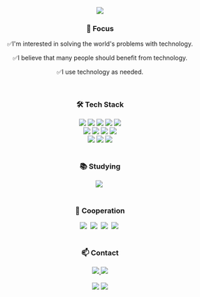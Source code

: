 <p align='center'>
    <img src="https://capsule-render.vercel.app/api?type=waving&color=auto&height=300&section=header&text=Tech%20as%20a%20tool&fontSize=90&animation=fadeIn&fontAlignY=38"/>
</p>

<h3 align="center">🎯 Focus</h3>
<div align='center'>
  <p>✅I'm interested in solving the world's problems with technology.</p>
  <p>✅I believe that many people should benefit from technology.</p>
  <p>✅I use technology as needed.</p>
</div>
<br/>

<h3 align="center">🛠️ Tech Stack</h3>
<div align="center">
  <img src="https://img.shields.io/badge/java-%23ED8B00.svg?style=for-the-badge&logo=openjdk&logoColor=white"/>
  <img src="https://img.shields.io/badge/springboot-6DB33F?style=for-the-badge&logo=springboot&logoColor=white"/>
  <img src="https://img.shields.io/badge/JPA-%2334E27A?style=for-the-badge&logo=JPA&logoColor=white"/>
  <img src="https://img.shields.io/badge/spring%20batch-%236DB33F?style=for-the-badge&logo=springbatch&logoColor=white"/>
  <img src="https://img.shields.io/badge/spring%20cloud-%236DB33F?style=for-the-badge&logo=springcloud&logoColor=white"/>
  <br/>
  <img src="https://img.shields.io/badge/apache%20kafka-%23231F20?style=for-the-badge&logo=apachekafka&logoColor=white"/>
  <img src="https://img.shields.io/badge/Kafka%20Connect-%23231F20?style=for-the-badge&logo=Kafka%20Connect&logoColor=white"/>
  <img src="https://img.shields.io/badge/react-%2361DAFB?style=for-the-badge&logo=react&color=black"/>
  <img src="https://img.shields.io/badge/python-%233776AB?style=for-the-badge&logo=python&color=black"/>
  <br/>
  <img src="https://img.shields.io/badge/docker-2496ED?style=for-the-badge&logo=docker&logoColor=white"/>
  <img src="https://img.shields.io/badge/docker%20compose-%232496ED?style=for-the-badge&logo=dockercompose&logoColor=white"/>
  <img src="https://img.shields.io/badge/github%20actions-2088FF?style=for-the-badge&logo=githubactions&logoColor=white"/>
</div>
<br>

<h3 align="center">📚 Studying</h3>
<div align="center">
  <img src="https://img.shields.io/badge/Javascript-F7DF1E?style=flat-square&logo=Javascript&logoColor=black" />&nbsp
  
</div>

<br>

<h3 align="center">🤝 Cooperation</h3>
<div align="center">
  <img src="https://img.shields.io/badge/git-F05033.svg?style=for-the-badge&logo=git&logoColor=white" />&nbsp
  <img src="https://img.shields.io/badge/github-181717.svg?style=for-the-badge&logo=github&logoColor=white" />&nbsp
  <img src="https://img.shields.io/badge/Notion-F3F3F3.svg?style=for-the-badge&logo=notion&logoColor=black" />&nbsp
  <img src="https://img.shields.io/badge/figma-F24E1E.svg?style=for-the-badge&logo=figma&logoColor=white" />&nbsp
</div>
<br>

<h3 align="center">📫 Contact</h3>
<div align="center">
  <a href="https://developing-mind.tistory.com/">
    <img src="https://img.shields.io/badge/tistory-%23000000?style=for-the-badge&logo=tistory"/>
  </a>
  <a href="mailto:rhdfyd128@gmail.com">
    <img src="https://img.shields.io/badge/rhdfyd128@gmail.com-D14836?style=for-the-badge&logo=gmail&logoColor=white"/>
  </a>
</div>
<br/>

<div align='center'>
<img src="https://github-readme-stats.vercel.app/api?username=ddolboghi&show_icons=true&theme=transparent" />
<img src="https://github-readme-stats.vercel.app/api/top-langs/?username=ddolboghi&layout=compact" />
</div>
